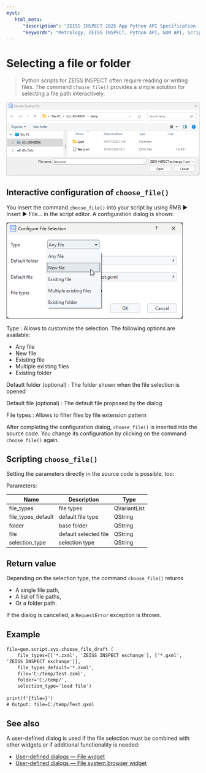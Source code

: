```yaml
---
myst:
   html_meta:
      "description": "ZEISS INSPECT 2025 App Python API Specification - File Selection Dialog"
      "keywords": "Metrology, ZEISS INSPECT, Python API, GOM API, Scripting, Add-ons, Apps, Specification, Documentation"
---
```


# Selecting a file or folder

> Python scripts for ZEISS INSPECT often require reading or writing files. The command `choose_file()` provides a simple solution for selecting a file path interactively.

![Choose file dialog](assets/choose_file_dialog.png)

## Interactive configuration of `choose_file()`

You insert the command `choose_file()` into your script by using RMB ► Insert ► File... in the script editor. A configuration dialog is shown:

![Configure File Selection](assets/configure_file_selection.png)

Type
: Allows to customize the selection. The following options are available:
  * Any file
  * New file
  * Existing file
  * Multiple existing files
  * Existing folder

Default folder (optional)
: The folder shown when the file selection is opened
 
Default file (optional)
: The default file proposed by the dialog
 
File types
: Allows to filter files by file extension pattern
 
After completing the configuration dialog, `choose_file()` is inserted into the source code. You change its configuration by clicking on the command `choose_file()` again.

## Scripting `choose_file()`
 
 Setting the parameters directly in the source code is possible, too:

Parameters:
 
| Name               | Description           | Type         |
| -------------------|-----------------------|--------------|
| file_types         | file types            | QVariantList |      
| file_types_default | default file type     | QString      |      
| folder             | base folder           | QString      |      
| file               | default selected file | QString      |      
| selection_type     | selection type        | QString      |

## Return value

Depending on the selection type, the command `choose_file()` returns

* A single file path,
* A list of file paths,
* Or a folder path.

If the dialog is cancelled, a `RequestError` exception is thrown.

## Example

```{code-block} python
file=gom.script.sys.choose_file_draft (
	file_types=[['*.zxml', 'ZEISS INSPECT exchange'], ['*.gxml', 'ZEISS INSPECT exchange']], 
	file_types_default='*.zxml', 
	file='C:/temp/Test.zxml', 
	folder='C:/temp/', 
	selection_type='load file')

print(f'{file=}')
# Output: file=C:/temp/Test.gxml
```

## See also

A user-defined dialog is used if the file selection must be combined with other widgets or if additional functionality is needed:
* [User-defined dialogs &mdash; File widget](user_defined_dialogs.md#file-widget)
* [User-defined dialogs &mdash; File system browser widget](user_defined_dialogs.md#file-system-browser-widget)
